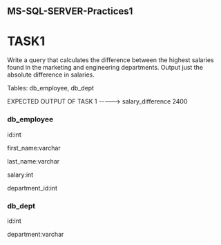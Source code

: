 ## MS-SQL-SERVER-Practices1


# TASK1

Write a query that calculates the difference between the highest salaries found in the marketing and engineering departments. Output just the absolute difference in salaries.

Tables: db_employee, db_dept

EXPECTED OUTPUT OF TASK 1 ----->   salary_difference  2400

### db_employee


id:int

first_name:varchar

last_name:varchar

salary:int

department_id:int


### db_dept


id:int

department:varchar


